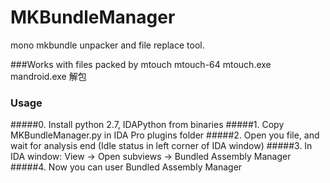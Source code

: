 ﻿
MKBundleManager
===============

mono mkbundle unpacker and file replace tool.

###Works with files packed by mtouch mtouch-64 mtouch.exe mandroid.exe 解包

### Usage

#####0. Install python 2.7, IDAPython from binaries
#####1. Copy MKBundleManager.py in IDA Pro plugins folder
#####2. Open you file, and wait for analysis end (Idle status in left corner of IDA window)
#####3. In IDA window: View -> Open subviews -> Bundled Assembly Manager
#####4. Now you can user Bundled Assembly Manager


